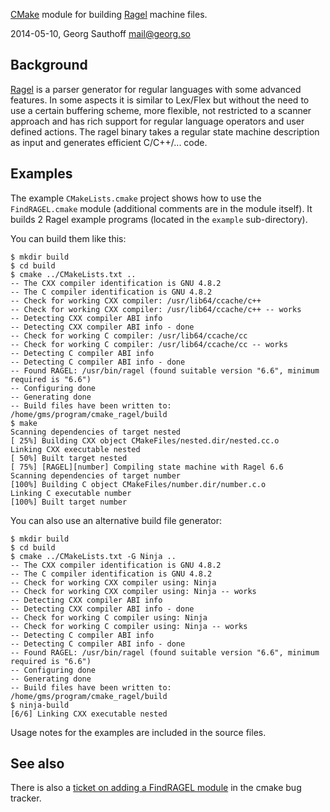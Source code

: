 [CMake][2] module for building [Ragel][1] machine files.

2014-05-10, Georg Sauthoff <mail@georg.so>

## Background

[Ragel][1] is a parser generator for regular languages with some advanced
features. In some aspects it is similar to Lex/Flex but without the need to use
a certain buffering scheme, more flexible, not restricted to a scanner approach
and has rich support for regular language operators and user defined actions.
The ragel binary takes a regular state machine description as input and generates
efficient C/C++/... code.

## Examples

The example `CMakeLists.cmake` project shows how to use the `FindRAGEL.cmake`
module (additional comments are in the module itself). It builds 2 Ragel
example programs (located in the `example` sub-directory).

You can build them like this:

    $ mkdir build
    $ cd build
    $ cmake ../CMakeLists.txt ..
    -- The CXX compiler identification is GNU 4.8.2
    -- The C compiler identification is GNU 4.8.2
    -- Check for working CXX compiler: /usr/lib64/ccache/c++
    -- Check for working CXX compiler: /usr/lib64/ccache/c++ -- works
    -- Detecting CXX compiler ABI info
    -- Detecting CXX compiler ABI info - done
    -- Check for working C compiler: /usr/lib64/ccache/cc
    -- Check for working C compiler: /usr/lib64/ccache/cc -- works
    -- Detecting C compiler ABI info
    -- Detecting C compiler ABI info - done
    -- Found RAGEL: /usr/bin/ragel (found suitable version "6.6", minimum required is "6.6") 
    -- Configuring done
    -- Generating done
    -- Build files have been written to: /home/gms/program/cmake_ragel/build
    $ make                            
    Scanning dependencies of target nested
    [ 25%] Building CXX object CMakeFiles/nested.dir/nested.cc.o
    Linking CXX executable nested
    [ 50%] Built target nested
    [ 75%] [RAGEL][number] Compiling state machine with Ragel 6.6
    Scanning dependencies of target number
    [100%] Building C object CMakeFiles/number.dir/number.c.o
    Linking C executable number
    [100%] Built target number

You can also use an alternative build file generator:

    $ mkdir build
    $ cd build
    $ cmake ../CMakeLists.txt -G Ninja ..
    -- The CXX compiler identification is GNU 4.8.2
    -- The C compiler identification is GNU 4.8.2
    -- Check for working CXX compiler using: Ninja
    -- Check for working CXX compiler using: Ninja -- works
    -- Detecting CXX compiler ABI info
    -- Detecting CXX compiler ABI info - done
    -- Check for working C compiler using: Ninja
    -- Check for working C compiler using: Ninja -- works
    -- Detecting C compiler ABI info
    -- Detecting C compiler ABI info - done
    -- Found RAGEL: /usr/bin/ragel (found suitable version "6.6", minimum required is "6.6") 
    -- Configuring done
    -- Generating done
    -- Build files have been written to: /home/gms/program/cmake_ragel/build
    $ ninja-build 
    [6/6] Linking CXX executable nested

Usage notes for the examples are included in the source files.


## See also

There is also a [ticket on adding a FindRAGEL module][3] in the cmake bug tracker.

[1]: http://www.complang.org/ragel/
[2]: http://www.cmake.org/
[3]: http://www.cmake.org/Bug/view.php?id=14954

